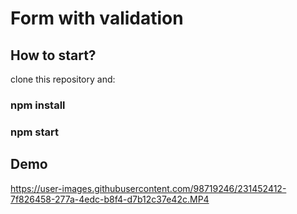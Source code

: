 # Form with validation 

## How to start?
clone this repository and:
### npm install
### npm start

## Demo

https://user-images.githubusercontent.com/98719246/231452412-7f826458-277a-4edc-b8f4-d7b12c37e42c.MP4


